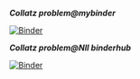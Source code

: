 
***Collatz problem@mybinder***

[![Binder](https://mybinder.org/badge_logo.svg)](https://mybinder.org/v2/gh/jxta/yamryo_notebooks/HEAD?filepath=Lecture%2FCollatz%20problem.ipynb)

***Collatz problem@NII binderhub***

[![Binder](https://binder.cs.rcos.nii.ac.jp/badge_logo.svg)](https://binder.cs.rcos.nii.ac.jp/v2/gh/jxta/yamryo_notebooks/master?filepath=Lecture%2FCollatz%20problem.ipynb)
